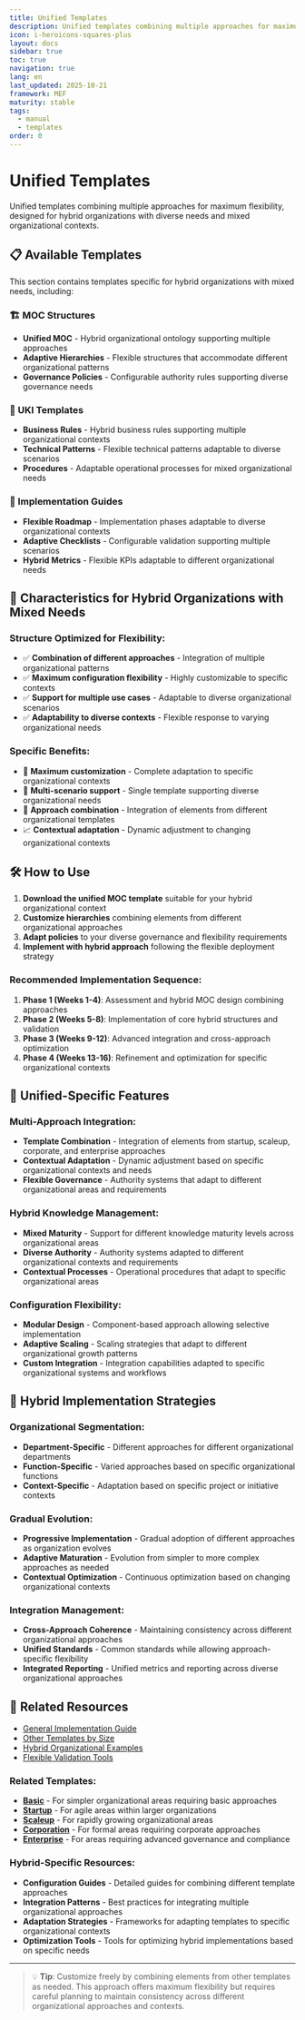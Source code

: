 ```yaml
---
title: Unified Templates
description: Unified templates combining multiple approaches for maximum flexibility
icon: i-heroicons-squares-plus
layout: docs
sidebar: true
toc: true
navigation: true
lang: en
last_updated: 2025-10-21
framework: MEF
maturity: stable
tags:
  - manual
  - templates
order: 0
---
```

# Unified Templates

Unified templates combining multiple approaches for maximum flexibility, designed for hybrid organizations with diverse needs and mixed organizational contexts.

## 📋 Available Templates

This section contains templates specific for hybrid organizations with mixed needs, including:

### 🏗️ MOC Structures
- **Unified MOC** - Hybrid organizational ontology supporting multiple approaches
- **Adaptive Hierarchies** - Flexible structures that accommodate different organizational patterns
- **Governance Policies** - Configurable authority rules supporting diverse governance needs

### 📝 UKI Templates
- **Business Rules** - Hybrid business rules supporting multiple organizational contexts
- **Technical Patterns** - Flexible technical patterns adaptable to diverse scenarios  
- **Procedures** - Adaptable operational processes for mixed organizational needs

### 🚀 Implementation Guides
- **Flexible Roadmap** - Implementation phases adaptable to diverse organizational contexts
- **Adaptive Checklists** - Configurable validation supporting multiple scenarios
- **Hybrid Metrics** - Flexible KPIs adaptable to different organizational needs

## 🎯 Characteristics for Hybrid Organizations with Mixed Needs

### Structure Optimized for Flexibility:
- ✅ **Combination of different approaches** - Integration of multiple organizational patterns
- ✅ **Maximum configuration flexibility** - Highly customizable to specific contexts
- ✅ **Support for multiple use cases** - Adaptable to diverse organizational scenarios
- ✅ **Adaptability to diverse contexts** - Flexible response to varying organizational needs

### Specific Benefits:
- 🔧 **Maximum customization** - Complete adaptation to specific organizational contexts
- 🎯 **Multi-scenario support** - Single template supporting diverse organizational needs
- 🔄 **Approach combination** - Integration of elements from different organizational templates
- 📈 **Contextual adaptation** - Dynamic adjustment to changing organizational contexts

## 🛠️ How to Use

1. **Download the unified MOC template** suitable for your hybrid organizational context
2. **Customize hierarchies** combining elements from different organizational approaches
3. **Adapt policies** to your diverse governance and flexibility requirements
4. **Implement with hybrid approach** following the flexible deployment strategy

### Recommended Implementation Sequence:
1. **Phase 1 (Weeks 1-4)**: Assessment and hybrid MOC design combining approaches
2. **Phase 2 (Weeks 5-8)**: Implementation of core hybrid structures and validation
3. **Phase 3 (Weeks 9-12)**: Advanced integration and cross-approach optimization
4. **Phase 4 (Weeks 13-16)**: Refinement and optimization for specific organizational contexts

## 🎯 Unified-Specific Features

### Multi-Approach Integration:
- **Template Combination** - Integration of elements from startup, scaleup, corporate, and enterprise approaches
- **Contextual Adaptation** - Dynamic adjustment based on specific organizational contexts and needs
- **Flexible Governance** - Authority systems that adapt to different organizational areas and requirements

### Hybrid Knowledge Management:
- **Mixed Maturity** - Support for different knowledge maturity levels across organizational areas
- **Diverse Authority** - Authority systems adapted to different organizational contexts and requirements
- **Contextual Processes** - Operational procedures that adapt to specific organizational areas

### Configuration Flexibility:
- **Modular Design** - Component-based approach allowing selective implementation
- **Adaptive Scaling** - Scaling strategies that adapt to different organizational growth patterns
- **Custom Integration** - Integration capabilities adapted to specific organizational systems and workflows

## 🎯 Hybrid Implementation Strategies

### Organizational Segmentation:
- **Department-Specific** - Different approaches for different organizational departments
- **Function-Specific** - Varied approaches based on specific organizational functions
- **Context-Specific** - Adaptation based on specific project or initiative contexts

### Gradual Evolution:
- **Progressive Implementation** - Gradual adoption of different approaches as organization evolves
- **Adaptive Maturation** - Evolution from simpler to more complex approaches as needed
- **Contextual Optimization** - Continuous optimization based on changing organizational contexts

### Integration Management:
- **Cross-Approach Coherence** - Maintaining consistency across different organizational approaches
- **Unified Standards** - Common standards while allowing approach-specific flexibility
- **Integrated Reporting** - Unified metrics and reporting across diverse organizational approaches

## 📖 Related Resources

- [General Implementation Guide](../../index.md)
- [Other Templates by Size](../index.md)
- [Hybrid Organizational Examples](../../../examples)
- [Flexible Validation Tools](../../tools)

### Related Templates:
- **[Basic](../basic)** - For simpler organizational areas requiring basic approaches
- **[Startup](../startup)** - For agile areas within larger organizations
- **[Scaleup](../scaleup)** - For rapidly growing organizational areas
- **[Corporation](../corporation)** - For formal areas requiring corporate approaches
- **[Enterprise](../enterprise)** - For areas requiring advanced governance and compliance

### Hybrid-Specific Resources:
- **Configuration Guides** - Detailed guides for combining different template approaches
- **Integration Patterns** - Best practices for integrating multiple organizational approaches
- **Adaptation Strategies** - Frameworks for adapting templates to specific organizational contexts
- **Optimization Tools** - Tools for optimizing hybrid implementations based on specific needs

---

> 💡 **Tip**: Customize freely by combining elements from other templates as needed. This approach offers maximum flexibility but requires careful planning to maintain consistency across different organizational approaches and contexts.